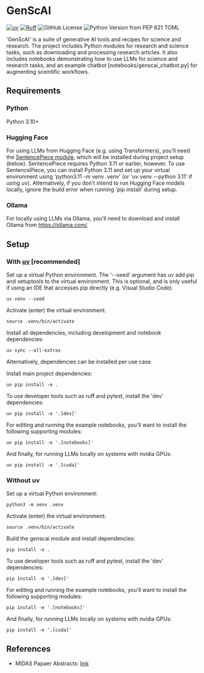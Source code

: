 # GenScAI

[![uv](https://img.shields.io/endpoint?url=https://raw.githubusercontent.com/astral-sh/uv/main/assets/badge/v0.json)](https://github.com/astral-sh/uv)
[![Ruff](https://img.shields.io/endpoint?url=https://raw.githubusercontent.com/astral-sh/ruff/main/assets/badge/v2.json)](https://github.com/astral-sh/ruff)
![GitHub License](https://img.shields.io/github/license/saxman/genscai)
![Python Version from PEP 621 TOML](https://img.shields.io/python/required-version-toml?tomlFilePath=https%3A%2F%2Fraw.githubusercontent.com%2Fsaxman%2Fgenscai%2Frefs%2Fheads%2Fmain%2Fpyproject.toml)

'GenScAI' is a suite of generative AI tools and recipes for science and research. The project includes Python modules for research and science tasks, such as downloading and processing research articles. It also includes notebooks demonstrating how to use LLMs for science and research tasks, and an example chatbot [notebooks/genscai_chatbot.py] for augmenting sceintific workflows.

## Requirements

### Python
Python 3.10+

### Hugging Face
For using LLMs from Hugging Face (e.g. using Transformers), you'll need the [SentencePiece module](https://pypi.org/project/sentencepiece/), which will be installed during project setup (below). SentencePiece requires Python 3.11 or earlier, however. To use SentencePiece, you can install Python 3.11 and set up your virtual environment using 'python3.11 -m venv .venv' (or 'uv venv --python 3.11' if using uv). Alternatively, if you don't intend to run Hugging Face models locally, ignore the build error when running 'pip install' during setup.

### Ollama
For locally using LLMs via Ollama, you'll need to download and install Ollama from https://ollama.com/.

## Setup

### With [uv](https://docs.astral.sh/uv/) [recommended]

Set up a virtual Python environment. The '--seed' argument has uv add pip and setuptools to the virtual environment. This is optional, and is only useful if using an IDE that accesses pip directly (e.g. Visual Studio Code). 
```
uv venv --seed
```

Activate (enter) the virtual environment:
```
source .venv/bin/activate
```

Install all dependencies, including development and notebook dependencies:
```
uv sync --all-extras
```

Alternatively, dependencies can be installed per use case.

Install main project dependencies:
```
uv pip install -e .
```

To use developer tools such as ruff and pytest, install the 'dev' dependencies:
```
uv pip install -e '.[dev]'
```

For editing and running the example notebooks, you'll want to install the following supporting modules:
```
uv pip install -e '.[notebooks]'
```

And finally, for running LLMs locally on systems with nvidia GPUs:
```
uv pip install -e '.[cuda]'
```

### Without uv

Set up a virtual Python environment:
```
python3 -m venv .venv
```

Activate (enter) the virtual environment:
```
source .venv/bin/activate
```

Build the genscai module and install dependencies:
```
pip install -e .
```

To use developer tools such as ruff and pytest, install the 'dev' dependencies:
```
pip install -e '.[dev]'
```

For editing and running the example notebooks, you'll want to install the following supporting modules:
```
pip install -e '.[notebooks]'
```

And finally, for running LLMs locally on systems with nvidia GPUs:
```
pip install -e '.[cuda]'
```

## References
- MIDAS Papaer Abstracts: [link](https://midasnetwork.us/papers/)
